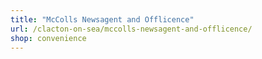```yaml
---
title: "McColls Newsagent and Offlicence"
url: /clacton-on-sea/mccolls-newsagent-and-offlicence/
shop: convenience
---
```

